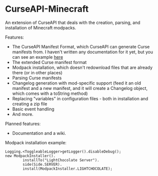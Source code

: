 # CurseAPI-Minecraft
An extension of CurseAPI that deals with the creation, parsing, and installation of Minecraft modpacks.

Features:
* The CurseAPI Manifest Format, which CurseAPI can generate Curse manifests from. I haven't written any documentation for it yet, but you can see an example [here](https://github.com/TheRandomLabs/LightChocolate)
* The extended Curse manifest format
* Modpack installation, which doesn't redownload files that are already there (or in other places)
* Parsing Curse manifests
* Changelog generation with mod-specific support (feed it an old manifest and a new manifest, and it will create a Changelog object, which comes with a toString method)
* Replacing "variables" in configuration files - both in installation and creating a zip file
* Basic event handling
* And more.

Planned features:
* Documentation and a wiki.

Modpack installation example:

	Logging.<ToggleableLogger>getLogger().disableDebug();
	new ModpackInstaller().
			installTo("LightChocolate Server").
			side(Side.SERVER).
			install(ModpackInstaller.LIGHTCHOCOLATE);
